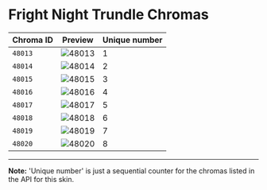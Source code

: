 # Fright Night Trundle Chromas

| Chroma ID | Preview | Unique number |
|---|---|---|
| `48013` | ![48013](https://raw.communitydragon.org/latest/plugins/rcp-be-lol-game-data/global/default/v1/champion-chroma-images/48/48013.png) | 1 |
| `48014` | ![48014](https://raw.communitydragon.org/latest/plugins/rcp-be-lol-game-data/global/default/v1/champion-chroma-images/48/48014.png) | 2 |
| `48015` | ![48015](https://raw.communitydragon.org/latest/plugins/rcp-be-lol-game-data/global/default/v1/champion-chroma-images/48/48015.png) | 3 |
| `48016` | ![48016](https://raw.communitydragon.org/latest/plugins/rcp-be-lol-game-data/global/default/v1/champion-chroma-images/48/48016.png) | 4 |
| `48017` | ![48017](https://raw.communitydragon.org/latest/plugins/rcp-be-lol-game-data/global/default/v1/champion-chroma-images/48/48017.png) | 5 |
| `48018` | ![48018](https://raw.communitydragon.org/latest/plugins/rcp-be-lol-game-data/global/default/v1/champion-chroma-images/48/48018.png) | 6 |
| `48019` | ![48019](https://raw.communitydragon.org/latest/plugins/rcp-be-lol-game-data/global/default/v1/champion-chroma-images/48/48019.png) | 7 |
| `48020` | ![48020](https://raw.communitydragon.org/latest/plugins/rcp-be-lol-game-data/global/default/v1/champion-chroma-images/48/48020.png) | 8 |

---

**Note:** 'Unique number' is just a sequential counter for the chromas listed in the API for this skin.
